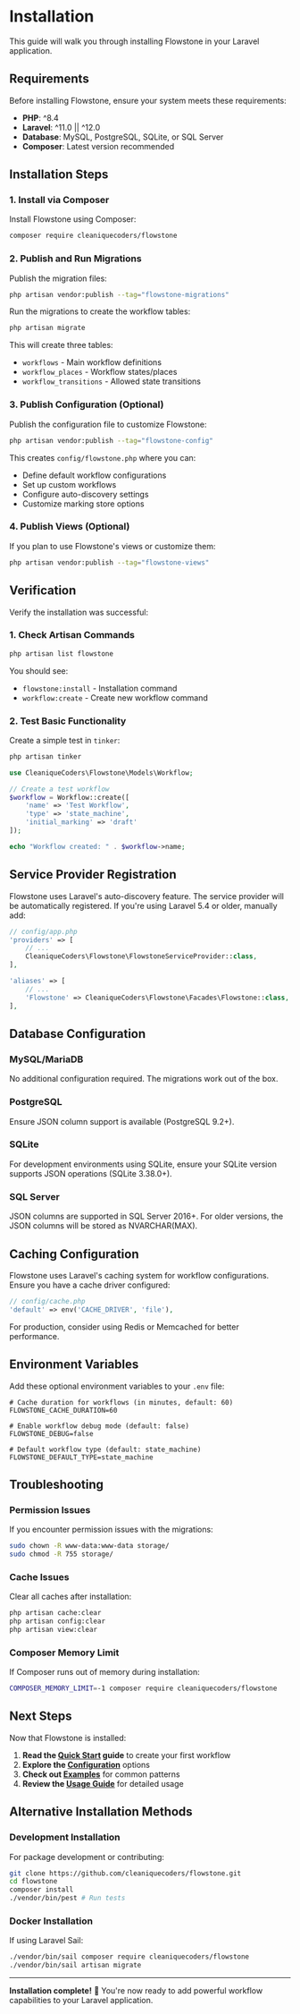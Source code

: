 # Installation

This guide will walk you through installing Flowstone in your Laravel application.

## Requirements

Before installing Flowstone, ensure your system meets these requirements:

- **PHP**: ^8.4
- **Laravel**: ^11.0 || ^12.0
- **Database**: MySQL, PostgreSQL, SQLite, or SQL Server
- **Composer**: Latest version recommended

## Installation Steps

### 1. Install via Composer

Install Flowstone using Composer:

```bash
composer require cleaniquecoders/flowstone
```

### 2. Publish and Run Migrations

Publish the migration files:

```bash
php artisan vendor:publish --tag="flowstone-migrations"
```

Run the migrations to create the workflow tables:

```bash
php artisan migrate
```

This will create three tables:

- `workflows` - Main workflow definitions
- `workflow_places` - Workflow states/places
- `workflow_transitions` - Allowed state transitions

### 3. Publish Configuration (Optional)

Publish the configuration file to customize Flowstone:

```bash
php artisan vendor:publish --tag="flowstone-config"
```

This creates `config/flowstone.php` where you can:

- Define default workflow configurations
- Set up custom workflows
- Configure auto-discovery settings
- Customize marking store options

### 4. Publish Views (Optional)

If you plan to use Flowstone's views or customize them:

```bash
php artisan vendor:publish --tag="flowstone-views"
```

## Verification

Verify the installation was successful:

### 1. Check Artisan Commands

```bash
php artisan list flowstone
```

You should see:

- `flowstone:install` - Installation command
- `workflow:create` - Create new workflow command

### 2. Test Basic Functionality

Create a simple test in `tinker`:

```bash
php artisan tinker
```

```php
use CleaniqueCoders\Flowstone\Models\Workflow;

// Create a test workflow
$workflow = Workflow::create([
    'name' => 'Test Workflow',
    'type' => 'state_machine',
    'initial_marking' => 'draft'
]);

echo "Workflow created: " . $workflow->name;
```

## Service Provider Registration

Flowstone uses Laravel's auto-discovery feature. The service provider will be automatically registered. If you're using Laravel 5.4 or older, manually add:

```php
// config/app.php
'providers' => [
    // ...
    CleaniqueCoders\Flowstone\FlowstoneServiceProvider::class,
],

'aliases' => [
    // ...
    'Flowstone' => CleaniqueCoders\Flowstone\Facades\Flowstone::class,
],
```

## Database Configuration

### MySQL/MariaDB

No additional configuration required. The migrations work out of the box.

### PostgreSQL

Ensure JSON column support is available (PostgreSQL 9.2+).

### SQLite

For development environments using SQLite, ensure your SQLite version supports JSON operations (SQLite 3.38.0+).

### SQL Server

JSON columns are supported in SQL Server 2016+. For older versions, the JSON columns will be stored as NVARCHAR(MAX).

## Caching Configuration

Flowstone uses Laravel's caching system for workflow configurations. Ensure you have a cache driver configured:

```php
// config/cache.php
'default' => env('CACHE_DRIVER', 'file'),
```

For production, consider using Redis or Memcached for better performance.

## Environment Variables

Add these optional environment variables to your `.env` file:

```env
# Cache duration for workflows (in minutes, default: 60)
FLOWSTONE_CACHE_DURATION=60

# Enable workflow debug mode (default: false)
FLOWSTONE_DEBUG=false

# Default workflow type (default: state_machine)
FLOWSTONE_DEFAULT_TYPE=state_machine
```

## Troubleshooting

### Permission Issues

If you encounter permission issues with the migrations:

```bash
sudo chown -R www-data:www-data storage/
sudo chmod -R 755 storage/
```

### Cache Issues

Clear all caches after installation:

```bash
php artisan cache:clear
php artisan config:clear
php artisan view:clear
```

### Composer Memory Limit

If Composer runs out of memory during installation:

```bash
COMPOSER_MEMORY_LIMIT=-1 composer require cleaniquecoders/flowstone
```

## Next Steps

Now that Flowstone is installed:

1. **Read the [Quick Start](02-quick-start.md) guide** to create your first workflow
2. **Explore the [Configuration](../02-configuration/01-configuration.md)** options
3. **Check out [Examples](examples.md)** for common patterns
4. **Review the [Usage Guide](../03-usage/01-usage-guide.md)** for detailed usage

## Alternative Installation Methods

### Development Installation

For package development or contributing:

```bash
git clone https://github.com/cleaniquecoders/flowstone.git
cd flowstone
composer install
./vendor/bin/pest # Run tests
```

### Docker Installation

If using Laravel Sail:

```bash
./vendor/bin/sail composer require cleaniquecoders/flowstone
./vendor/bin/sail artisan migrate
```

---

**Installation complete!** 🎉 You're now ready to add powerful workflow capabilities to your Laravel application.
